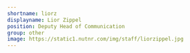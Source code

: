 ```yaml
---
shortname: liorz
displayname: Lior Zippel
position: Deputy Head of Communication
group: other
image: https://static1.nutnr.com/img/staff/liorzippel.jpg
---
```


